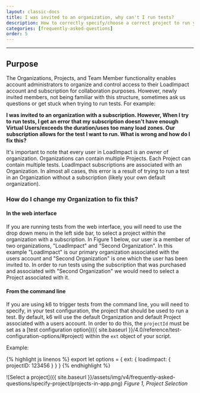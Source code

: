 ```yaml
---
layout: classic-docs
title: I was invited to an organization, why can't I run tests?
description: How to correctly specify/choose a correct project to run your tests in LoadImpact
categories: [frequently-asked-questions]
order: 5
---
```


***

<h2>Purpose</h2>

The Organizations, Projects, and Team Member functionality enables account administrators to organize and control access to their LoadImpact account and subscription for collaboration purposes. However, newly invited members, not being familiar with this structure, sometimes ask us questions or get stuck when trying to run tests. For example:

**I was invited to an organization with a subscription.  However, When I try to run tests, I get an error that my subscription doesn't have enough Virtual Users/exceeds the duration/uses too many load zones. Our subscription allows for the test I want to run. What is wrong and how do I fix this?**

It's important to note that every user in LoadImpact is an owner of organization. Organizations can contain multiple Projects. Each Project can contain multiple tests. LoadImpact subscriptions are associated with an Organization. In almost all cases, this error is a result of trying to run a test in an Organization without a subscription (likely your own default organization).

### How do I change my Organization to fix this?

#### In the web interface

If you are running tests from the web interface, you will need to use the drop down menu in the left side bar, to select a project within the organization with a subscription. In Figure 1 below, our user is a member of two organizations, "LoadImpact" and "Second Organization".  In this example "LoadImpact" is our primary organization associated with the users account and  "Second Organization" is one which the user has been invited to. In order to run tests using the subscription that was purchased and associated with "Second Organization" we would need to select a Project associated with it.

#### From the command line

If you are using k6 to trigger tests from the command line, you will need to specify, in your test configuration, the project that should be used to run a test.  By default, k6 will use the default Organization and default Project associated with a users account.  In order to do this, the `projectId` must be set as a [test configuration option]({{ site.baseurl }}/4.0/reference/test-configuration-options/#project)  within the `ext` object of your script.

Example:

{% highlight js linenos %}
export let options = {
    ext: {
        loadimpact: {
            projectID: 123456
        }
    }
}
{% endhighlight %}


![Select a project]({{ site.baseurl }}/assets/img/v4/frequently-asked-questions/specify-project/projects-in-app.png)
 _Figure 1, Project Selection_
